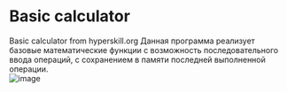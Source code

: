 # Basic calculator
Basic calculator from hyperskill.org
Данная программа реализует базовые математические функции с возможность последовательного ввода операций, с сохранением в памяти последней выполненной операции.  
![image](https://github.com/Zero0101/Basic-Calculator/assets/19413660/31b1d45f-f33c-48bc-a789-c5e0d8409f49)
